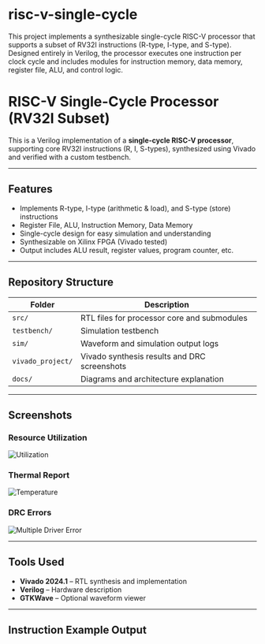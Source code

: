 # risc-v-single-cycle
This project implements a synthesizable single-cycle RISC-V processor that supports a subset of RV32I instructions (R-type, I-type, and S-type). Designed entirely in Verilog, the processor executes one instruction per clock cycle and includes modules for instruction memory, data memory, register file, ALU, and control logic.
#  RISC-V Single-Cycle Processor (RV32I Subset)

This is a Verilog implementation of a **single-cycle RISC-V processor**, supporting core RV32I instructions (R, I, S-types), synthesized using Vivado and verified with a custom testbench.

---

##  Features

- Implements R-type, I-type (arithmetic & load), and S-type (store) instructions
- Register File, ALU, Instruction Memory, Data Memory
- Single-cycle design for easy simulation and understanding
- Synthesizable on Xilinx FPGA (Vivado tested)
- Output includes ALU result, register values, program counter, etc.

---

##  Repository Structure

| Folder         | Description                                        |
|----------------|----------------------------------------------------|
| `src/`         | RTL files for processor core and submodules        |
| `testbench/`   | Simulation testbench                               |
| `sim/`         | Waveform and simulation output logs                |
| `vivado_project/` | Vivado synthesis results and DRC screenshots     |
| `docs/`        | Diagrams and architecture explanation              |

---

##  Screenshots

###  Resource Utilization

![Utilization](vivado_project/screenshots/resource_utilization.png)

###  Thermal Report

![Temperature](vivado_project/screenshots/temp_violation.png)

###  DRC Errors

![Multiple Driver Error](vivado_project/screenshots/multiple_driver_error.png)

---

##  Tools Used

- **Vivado 2024.1** – RTL synthesis and implementation
- **Verilog** – Hardware description
- **GTKWave** – Optional waveform viewer


---

##  Instruction Example Output

